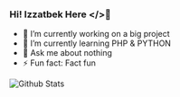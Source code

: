 ### Hi! Izzatbek Here </>👋

- 🔭 I’m currently working on a big project
- 🌱 I’m currently learning PHP & PYTHON
- 💬 Ask me about nothing
- ⚡ Fun fact: Fact fun

![Github Stats](https://github-readme-stats.vercel.app/api?username=izzatbekk&count_private=true&show_icons=true&title_color=fff&icon_color=79ff97&text_color=9f9f9f&bg_color=151515)
